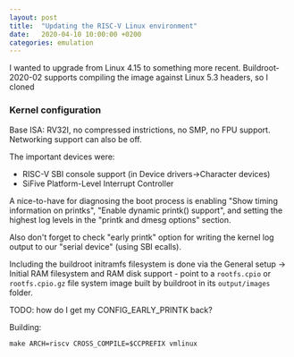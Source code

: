 ```yaml
---
layout: post
title:  "Updating the RISC-V Linux environment"
date:   2020-04-10 10:00:00 +0200
categories: emulation
---
```


I wanted to upgrade from Linux 4.15 to something more recent. Buildroot-2020-02 supports compiling the image against Linux 5.3 headers, so I cloned 


### Kernel configuration

Base ISA: RV32I, no compressed instrictions, no SMP, no FPU support.
Networking support can also be off.

The important devices were:
- RISC-V SBI console support (in Device drivers->Character devices)
- SiFive Platform-Level Interrupt Controller 

A nice-to-have for diagnosing the boot process is enabling "Show timing information on printks", "Enable dynamic printk() support", and setting the highest log levels in the "printk and dmesg options" section.

Also don't forget to check "early printk" option for writing the kernel log output to our "serial device" (using SBI ecalls).

Including the buildroot initramfs filesystem is done via the General setup -> Initial RAM filesystem and RAM disk support - point to a `rootfs.cpio` or `rootfs.cpio.gz` file system image built by buildroot in its `output/images` folder.

TODO: how do I get my CONFIG_EARLY_PRINTK back?

Building:

`make ARCH=riscv CROSS_COMPILE=$CCPREFIX vmlinux`